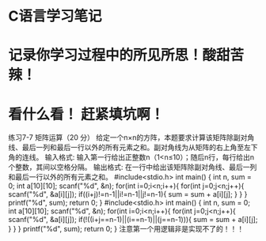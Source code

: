 # C语言学习笔记

# 记录你学习过程中的所见所思！酸甜苦辣！

# 看什么看！ 赶紧填坑啊！ 
练习7-7 矩阵运算（20 分）
给定一个n×n的方阵，本题要求计算该矩阵除副对角线、最后一列和最后一行以外的所有元素之和。副对角线为从矩阵的右上角至左下角的连线。
输入格式:
输入第一行给出正整数n（1<n≤10）；随后n行，每行给出n个整数，其间以空格分隔。
输出格式:
在一行中给出该矩阵除副对角线、最后一列和最后一行以外的所有元素之和。 
#include<stdio.h>
int main()
{
	int n, sum = 0;
	int a[10][10];
	scanf("%d", &n);
	for(int i=0;i<n;i++){
		for(int j=0;j<n;j++){
			scanf("%d", &a[i][j]);
			if((i+j)!=n-1||i!=n-1||j!=n-1){
				sum = sum + a[i][j];
			}
		}
	}
	printf("%d", sum);
	return 0;
}
#include<stdio.h>
int main()
{
	int n, sum = 0;
	int a[10][10];
	scanf("%d", &n);
	for(int i=0;i<n;i++){
		for(int j=0;j<n;j++){
			scanf("%d", &a[i][j]);
			if(!((i+j==n-1)||(i==n-1)||(j==n-1))){
				sum = sum + a[i][j];
			}
		}
	}
	printf("%d", sum);
	return 0;
}
注意第一个用逻辑非是实现不了的！！！
